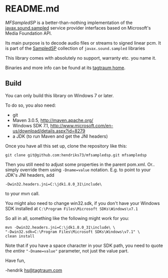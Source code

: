 README.md
=========

*MFSampledSP* is a better-than-nothing implementation of the
[javax.sound.sampled](http://docs.oracle.com/javase/8/docs/api/javax/sound/sampled/spi/package-summary.html)
service provider interfaces based on Microsoft's Media Foundation API.

Its main purpose is to decode audio files or streams to signed linear pcm.
It is part of the [SampledSP](http://www.tagtraum.com/sampledsp.html)
collection of `javax.sound.sampled` libraries

This library comes with absolutely no support, warranty etc. you name it.

Binaries and more info can be found at its [tagtraum home](http://www.tagtraum.com/mfsampledsp/).

Build
-----

You can only build this library on Windows 7 or later.

To do so, you also need:

- git
- Maven 3.0.5, http://maven.apache.org/
- Windows SDK 7.1, http://www.microsoft.com/en-us/download/details.aspx?id=8279
- a JDK (to run Maven and get the JNI headers)

Once you have all this set up, clone the repository like this:

    git clone git@github.com:hendriks73/mfsampledsp.git mfsampledsp

Then you still need to adjust some properties in the parent pom.xml.
Or.. simply override them using `-Dname=value` notation. E.g. to point to your
JDK's JNI headers, add

    -Dwin32.headers.jni=C:\jdk1.8.0_31\include\

to your mvn call.

You might also need to change win32.sdk, if you don't have your Windows SDK
installed at `C:\Program Files\Microsoft SDKs\Windows\v7.1`

So all in all, something like the following might work for you:

    mvn -Dwin32.headers.jni=C:\jdk1.8.0_31\include\ \
    "-Dwin32.sdk=C:\Program Files\Microsoft SDKs\Windows\v7.1" \
    clean install

Note that if you have a space character in your SDK path, you need to quote the *entire*
`"-Dname=value"` parameter, not just the value part.

Have fun,

-hendrik
hs@tagtraum.com
